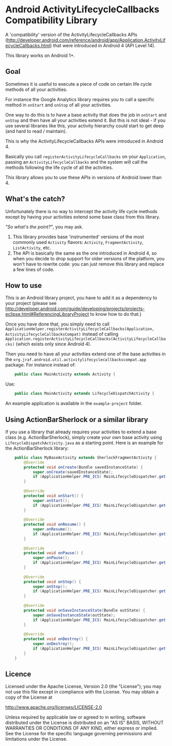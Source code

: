 Android ActivityLifecycleCallbacks Compatibility Library
========================================================

A 'compatibility' version of the ActivityLifecycleCallbacks APIs (http://developer.android.com/reference/android/app/Application.ActivityLifecycleCallbacks.html)
that were introduced in Android 4 (API Level 14).

This library works on Android 1+.

Goal
----

Sometimes it is useful to execute a piece of code on certain life cycle methods of all your activities.

For instance the Google Analytics library requires you to call a specific method in `onStart` and `onStop` of all your activities.

One way to do this is to have a base activity that does the job in `onStart` and `onStop` and then have all your activities extend it.
But this is not ideal - if you use several libraries like this, your activity hierarchy could start to get deep (and 
hard to read / maintain).

This is why the ActivityLifecycleCallbacks APIs were introduced in Android 4.

Basically you call `registerActivityLifecycleCallbacks` on your `Application`, passing an `ActivityLifecycleCallbacks`
and the system will call the methods following the life cycle of all the activities.

This library allows you to use these APIs in versions of Android lower than 4.

What's the catch?
-----------------

Unfortunately there is no way to intercept the activity life cycle methods except by having your activities extend some base 
class from this library.

*"So what's the point?"*, you may ask.

1. This library provides base 'instrumented' versions of the most commonly used `Activity` flavors: `Activity`, `FragmentActivity`, `ListActivity`, etc.
2. The API is basically the same as the one introduced in Android 4, so when you decide to drop support for older versions of the platform, you won't have to rewrite code: you can just remove this library and replace a few lines of code.

How to use
----------

This is an Android library project, you have to add it as a dependency to your project (please
see http://developer.android.com/guide/developing/projects/projects-eclipse.html#ReferencingLibraryProject to
know how to do that.)

Once you have done that, you simply need to call `ApplicationHelper.registerActivityLifecycleCallbacks(Application, ActivityLifecycleCallbacksCompat)`
instead of calling `Application.registerActivityLifecycleCallbacks(ActivityLifecycleCallbacks)` (which exists only since Android 4).

Then you need to have all your activities extend one of the base activities in the `org.jraf.android.util.activitylifecyclecallbackscompat.app` package.
For instance instead of:
```java
    public class MainActivity extends Activity {
```
    
Use:
```java
    public class MainActivity extends LifecycleDispatchActivity {
```

An example application is available in the `example-project` folder.

Using ActionBarSherlock or a similar library
--------------------------------------------

If you use a library that already requires your activities to extend a base class (e.g. ActionBarSherlock),
simply create your own base activity using `LifecycleDispatchActivity.java` as a starting point.
Here is an example for the ActionBarSherlock library:
```java
    public class MyBaseActivity extends SherlockFragmentActivity {
        @Override
        protected void onCreate(Bundle savedInstanceState) {
            super.onCreate(savedInstanceState);
            if (ApplicationHelper.PRE_ICS) MainLifecycleDispatcher.get().onActivityCreated(this, savedInstanceState);
        }
    
        @Override
        protected void onStart() {
            super.onStart();
            if (ApplicationHelper.PRE_ICS) MainLifecycleDispatcher.get().onActivityStarted(this);
        }
    
        @Override
        protected void onResume() {
            super.onResume();
            if (ApplicationHelper.PRE_ICS) MainLifecycleDispatcher.get().onActivityResumed(this);
        }
    
        @Override
        protected void onPause() {
            super.onPause();
            if (ApplicationHelper.PRE_ICS) MainLifecycleDispatcher.get().onActivityPaused(this);
        }
    
        @Override
        protected void onStop() {
            super.onStop();
            if (ApplicationHelper.PRE_ICS) MainLifecycleDispatcher.get().onActivityStopped(this);
        }
    
        @Override
        protected void onSaveInstanceState(Bundle outState) {
            super.onSaveInstanceState(outState);
            if (ApplicationHelper.PRE_ICS) MainLifecycleDispatcher.get().onActivitySaveInstanceState(this, outState);
        }
    
        @Override
        protected void onDestroy() {
            super.onDestroy();
            if (ApplicationHelper.PRE_ICS) MainLifecycleDispatcher.get().onActivityDestroyed(this);
        }
    }
```

Licence
-------

Licensed under the Apache License, Version 2.0 (the "License");
you may not use this file except in compliance with the License.
You may obtain a copy of the License at

http://www.apache.org/licenses/LICENSE-2.0

Unless required by applicable law or agreed to in writing, software
distributed under the License is distributed on an "AS IS" BASIS,
WITHOUT WARRANTIES OR CONDITIONS OF ANY KIND, either express or implied.
See the License for the specific language governing permissions and
limitations under the License.
